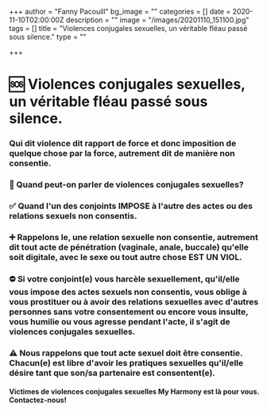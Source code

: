 +++
author = "Fanny Pacouill"
bg_image = ""
categories = []
date = 2020-11-10T02:00:00Z
description = ""
image = "/images/20201110_151100.jpg"
tags = []
title = "Violences conjugales sexuelles, un véritable fléau passé sous silence."
type = ""

+++
# 🆘️ Violences conjugales sexuelles, un véritable fléau passé sous silence.

### Qui dit violence dit rapport de force et donc imposition de quelque chose par la force, autrement dit de manière non consentie. 

### 🚫 Quand peut-on parler de violences conjugales sexuelles?

### ✅ Quand l'un des conjoints IMPOSE à l'autre des actes ou des relations sexuels non consentis. 

### ➕ Rappelons le, une relation sexuelle non consentie, autrement dit tout acte de pénétration (vaginale, anale, buccale) qu'elle soit digitale, avec le sexe ou tout autre chose EST UN VIOL. 

### ⛔ Si votre conjoint(e) vous harcèle sexuellement, qu'il/elle vous impose des actes sexuels non consentis, vous oblige à vous prostituer ou à avoir des relations sexuelles avec d'autres personnes sans votre consentement ou encore vous insulte, vous humilie ou vous agresse pendant l'acte, il s'agit de violences conjugales sexuelles. 

### ⚠️ Nous rappelons que tout acte sexuel doit être consentie. Chacun(e) est libre d'avoir les pratiques sexuelles qu'il/elle désire tant que son/sa partenaire est consentent(e). 

#### Victimes de violences conjugales sexuelles My Harmony est là pour vous. Contactez-nous!